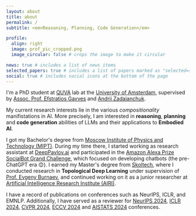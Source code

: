 ```yaml
---
layout: about
title: about
permalink: /
subtitle: <em>Reasoning, Planning, Code Generation</em>

profile:
  align: right
  image: prof_pic_cropped.png
  image_circular: false # crops the image to make it circular

news: true # includes a list of news items
selected_papers: true # includes a list of papers marked as "selected={true}"
social: true # includes social icons at the bottom of the page
---
```


I'm a PhD student at [QUVA](https://ivi.fnwi.uva.nl/quva/) lab at the [University of Amsterdam](https://www.uva.nl/en), supervised by [Assoc. Prof. Efstratios Gavves](https://www.egavves.com/) and [Andrii Zadaianchuk](https://zadaianchuk.github.io/). 

My current research interests lie in the various *compositionality* manifistations in AI. More precisely, I am interested in **reasoning**, **planning** and **code generation** abilities of LLMs and their applications to **Embodied AI**.

I got my Bachelor's degree from [Moscow Institute of Physics and Technology (MIPT)](https://eng.mipt.ru/). During my time there, I started working as research assistant at [DeepPavlov.ai](https://deeppavlov.ai/) and participated in the [Amazon Alexa Prize SocialBot Grand Challenge](https://www.amazon.science/alexa-prize/socialbot-grand-challenge/2019), which focused on developing chatbots (the pre-ChatGPT era 😊). I earned my Master's degree from [Skoltech](https://new.skoltech.ru/en/), where I conducted research in **Topological Deep Learning** under supervision of [Prof. Evgeny Burnaev](https://scholar.google.ru/citations?user=pCRdcOwAAAAJ), and continued working on it as a junior researcher at [Artificial Intelligence Research Institute (AIRI)](https://airi.net/). 

I have a record of publications on conferences such as NeurIPS, ICLR, and EMNLP. Additionally, I have served as a reviewer for [NeurIPS 2024](https://neurips.cc/), [ICLR 2024](https://iclr.cc/Conferences/2024), [CVPR 2024](https://cvpr.thecvf.com/Conferences/2024), [ECCV 2024](https://eccv2024.ecva.net/) and [AISTATS 2024](https://aistats.org/aistats2024/) conferences.

<!-- Write your biography here. Tell the world about yourself. Link to your favorite [subreddit](http://reddit.com). You can put a picture in, too. The code is already in, just name your picture `prof_pic.jpg` and put it in the `img/` folder.

Put your address / P.O. box / other info right below your picture. You can also disable any of these elements by editing `profile` property of the YAML header of your `_pages/about.md`. Edit `_bibliography/papers.bib` and Jekyll will render your [publications page](/al-folio/publications/) automatically.

Link to your social media connections, too. This theme is set up to use [Font Awesome icons](https://fontawesome.com/) and [Academicons](https://jpswalsh.github.io/academicons/), like the ones below. Add your Facebook, Twitter, LinkedIn, Google Scholar, or just disable all of them. -->
